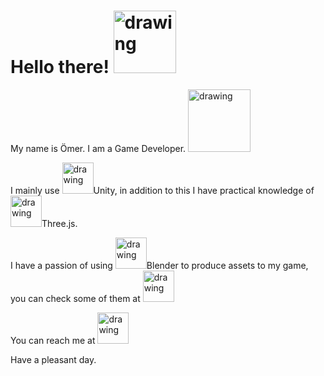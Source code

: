 # Hello there! [<img src="https://images-na.ssl-images-amazon.com/images/I/71u7NwlxyHL.png" alt="drawing" width="100"/>](https://knowyourmeme.com/memes/hello-there)

My name is Ömer. I am a Game Developer. [<img src="https://img.itch.zone/aW1nLzgwOTAxODkucG5n/original/mb8KNP.png" alt="drawing" width="100"/>](https://kharalos.itch.io)

I mainly use [<img src="https://cdn4.iconfinder.com/data/icons/logos-brands-5/24/unity-512.png" alt="drawing" width="50"/>](https://play.unity.com/u/Kharalos)Unity, in addition to this I have practical knowledge of [<img src="https://aws1.discourse-cdn.com/standard17/uploads/threejs/original/2X/e/e4f86d2200d2d35c30f7b1494e96b9595ebc2751.png" alt="drawing" width="50"/>](http://pkhood.com)Three.js. 

I have a passion of using [<img src="https://icons.iconarchive.com/icons/dakirby309/simply-styled/256/Blender-icon.png" alt="drawing" width="50"/>](https://www.blender.org)Blender to produce assets to my game, you can check some of them at [<img src="https://static.sketchfab.com/static/builds/web/dist/static/assets/images/favicon/a81e1fd93fc053fed8a5f56640f886f8-v2.png" alt="drawing" width="50"/>](https://sketchfab.com/kharalos)

You can reach me at [<img src="https://cdn-icons-png.flaticon.com/512/174/174857.png" alt="drawing" width="50"/>](https://www.linkedin.com/in/ömer-ünal-4972341b1/)

Have a pleasant day.
